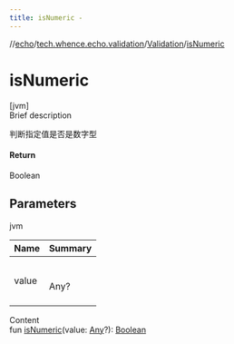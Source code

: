 ```yaml
---
title: isNumeric -
---
```

//[echo](../../index.md)/[tech.whence.echo.validation](../index.md)/[Validation](index.md)/[isNumeric](is-numeric.md)



# isNumeric  
[jvm]  
Brief description  


判断指定值是否是数字型



#### Return  


Boolean



## Parameters  
  
jvm  
  
|  Name|  Summary| 
|---|---|
| value| <br><br>Any?<br><br>
  
  
Content  
fun [isNumeric](is-numeric.md)(value: [Any](https://kotlinlang.org/api/latest/jvm/stdlib/kotlin/-any/index.html)?): [Boolean](https://kotlinlang.org/api/latest/jvm/stdlib/kotlin/-boolean/index.html)  



